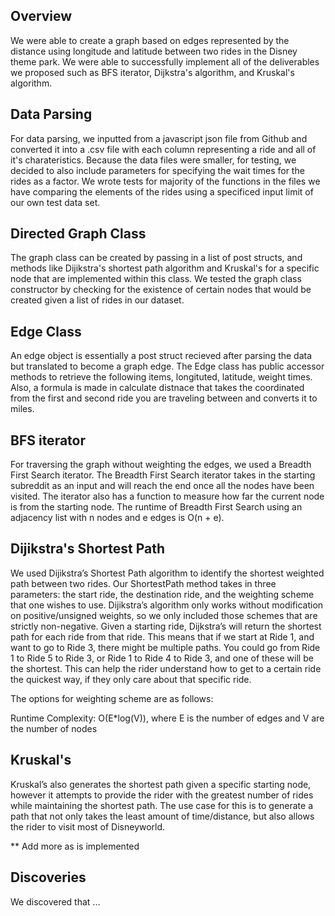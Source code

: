 ## Overview
We were able to create a graph based on edges represented by the distance using longitude and latitude between two rides in the Disney theme park. We were able to successfully implement all of the deliverables we proposed such as BFS iterator,  Dijkstra's algorithm, and Kruskal's algorithm.

## Data Parsing
For data parsing, we inputted from a javascript json file from Github and converted it into a .csv file with each column representing a ride and all of it's charateristics. Because the data files were smaller, for testing, we decided to also include parameters for specifying the wait times for the rides as a factor. We wrote tests for majority of the functions in the files we have comparing the elements of the rides using a specificed input limit of our own test data set.

## Directed Graph Class
The graph class can be created by passing in a list of post structs, and methods like Dijikstra's shortest path algorithm and Kruskal's for a specific node that are implemented within this class. We tested the graph class constructor by checking for the existence of certain nodes that would be created given a list of rides in our dataset.

## Edge Class
An edge object is essentially a post struct recieved after parsing the data but translated to become a graph edge. The Edge class has public accessor methods to retrieve the following items, longituted, latitude, weight times. Also, a formula is made in calculate distnace that takes the coordinated from the first and second ride you are traveling between and converts it to miles.

## BFS iterator
For traversing the graph without weighting the edges, we used a Breadth First Search iterator. The Breadth First Search iterator takes in the starting subreddit as an input and will reach the end once all the nodes have been visited. The iterator also has a function to measure how far the current node is from the starting node. The runtime of Breadth First Search using an adjacency list with n nodes and e edges is O(n + e).

## Dijikstra's Shortest Path
We used Dijikstra’s Shortest Path algorithm to identify the shortest weighted path between two rides. Our ShortestPath method takes in three parameters: the start ride, the destination ride, and the weighting scheme that one wishes to use. Dijikstra’s algorithm only works without modification on positive/unsigned weights, so we only included those schemes that are strictly non-negative. Given a starting ride, Dijkstra’s will return the shortest path for each ride from that ride. This means that if we start at Ride 1, and want to go to Ride 3, there might be multiple paths. You could go from Ride 1 to Ride 5 to Ride 3, or Ride 1 to Ride 4 to Ride 3, and one of these will be the shortest. This can help the rider understand how to get to a certain ride the quickest way, if they only care about that specific ride.

The options for weighting scheme are as follows:

Runtime Complexity: O(E*log(V)), where E is the number of edges and V are the number of nodes 

## Kruskal's 
Kruskal’s also generates the shortest path given a specific starting node, however it attempts to provide the rider with the greatest number of rides while maintaining the shortest path. The use case for this is to generate a path that not only takes the least amount of time/distance, but also allows the rider to visit most of Disneyworld.

** Add more as is implemented

## Discoveries
We discovered that ...